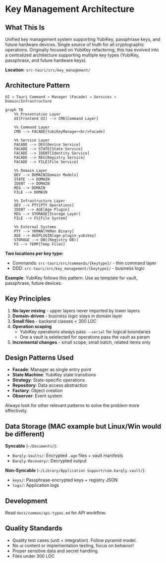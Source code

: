 # Key Management Architecture

## What This Is

Unified key management system supporting YubiKey, passphrase keys, and future hardware devices. Single source of truth for all cryptographic operations. Originally focused on YubiKey refactoring, this has evolved into a centralized architecture supporting multiple key types (YubiKey, passphrase, and future hardware keys).

**Location**: `src-tauri/src/key_management/`

## Architecture Pattern

```
UI → Tauri Command → Manager (Facade) → Services → Domain/Infrastructure
```
```mermaid
graph TB
    %% Presentation Layer
    UI[Frontend UI] --> CMD[Command Layer]

    %% Command Layer
    CMD --> FACADE[YubiKeyManager<br/>Facade]

    %% Service Layer
    FACADE --> DEV[Device Service]
    FACADE --> STATE[State Service]
    FACADE --> IDENT[Identity Service]
    FACADE --> REG[Registry Service]
    FACADE --> FILE[File Service]

    %% Domain Layer
    DEV --> DOMAIN[Domain Models]
    STATE --> DOMAIN
    IDENT --> DOMAIN
    REG --> DOMAIN
    FILE --> DOMAIN

    %% Infrastructure Layer
    DEV --> PTY[PTY Operations]
    IDENT --> AGE[Age Plugin]
    REG --> STORAGE[Storage Layer]
    FILE --> FS[File System]

    %% External Systems
    PTY --> YKMAN[YKMan Binary]
    AGE --> AGEPLUGIN[age-plugin-yubikey]
    STORAGE --> DB[(Registry DB)]
    FS --> TEMP[Temp Files]
```

**Two locations per key type:**
- Commands: `src-tauri/src/commands/{keytype}/` - thin command layer
- DDD: `src-tauri/src/key_management/{keytype}/` - business logic

**Example**: YubiKey follows this pattern. Use as template for vault, passphrase, future devices.

## Key Principles

1. **No layer mixing** - upper layers never imported by lower layers
2. **Domain-driven** - business logic stays in domain layer
3. **Small files** - backend classes < 300 LOC
4. **Operation scoping** 
    - YubiKey operations always pass `--serial` for logical boundaries
    - One a vault is selelected for operations pass the vault as param
5. **Incremental changes** - small scope, small batch, related items only

## Design Patterns Used

- **Facade**: Manager as single entry point
- **State Machine**: YubiKey state transitions
- **Strategy**: State-specific operations
- **Repository**: Data access abstraction
- **Factory**: Object creation
- **Observer**: Event system

Always look for other relevant patterns to solve the problem more effectively.

## Data Storage (MAC example but Linux/Win would be different)

**Syncable** (`~/Documents/`):
- `Barqly-Vaults/`: Encrypted `.age` files + vault manifests
- `Barqly-Recovery/`: Decrypted output

**Non-Syncable** (`~/Library/Application Support/com.barqly.vault/`):
- `keys/`: Passphrase-encrypted keys + registry JSON
- `logs/`: Application logs

## Development

Read `docs/common/api-types.md` for API workflow.

## Quality Standards

- Quality test cases (unit + integration). Follow pyramid model.
- No ui content or implementation testing, focus on behavior!
- Proper sensitive data and secret handling. 
- Files under 300 LOC